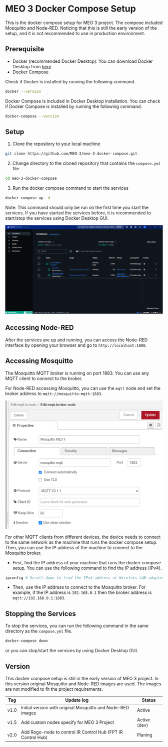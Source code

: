 # MEO 3 Docker Compose Setup

This is the docker compose setup for MEO 3 project. The compose included Mosquitto and Node-RED. Noticing that this is still the early version of the setup, and it is not recommended to use in production environment.

## Prerequisite

- Docker (recommended Docker Desktop): You can download Docker Desktop from [here](https://www.docker.com/products/docker-desktop)
- Docker Compose

Check if Docker is installed by running the following command.

```bash
docker --version
```

Docker Compose is included in Docker Desktop installation. You can check if Docker Compose is installed by running the following command.

```bash
docker-compose --version
```

## Setup

1. Clone the repository to your local machine

```bash
git clone https://github.com/MEO-3/meo-3-docker-compose.git
```

2. Change directory to the cloned repository that contains the `compose.yml` file

```bash
cd meo-3-docker-compose
```

3. Run the docker compose command to start the services

```bash
docker-compose up -d
```
Note: This command should only be run on the first time you start the services. If you have started the services before, it is recommended to start/stop the services using Docker Desktop GUI.

![Docker Desktop GUI](./docs/images/docker-desktop.png)

## Accessing Node-RED

After the services are up and running, you can access the Node-RED interface by opening your browser and go to `http://localhost:1880`.

## Accessing Mosquitto

The Mosquitto MQTT broker is running on port 1883. You can use any MQTT client to connect to the broker.

For Node-RED accessing Mosquitto, you can use the `mqtt` node and set the broker address to `mqtt://mosquitto-mqtt:1883`.

![MQTT Config in Node-RED](./docs/images/mqtt-config.png)

For other MQTT clients from different devices, the device needs to connect to the same network as the machine that runs the docker compose setup. Then, you can use the IP address of the machine to connect to the Mosquitto broker.
- First, find the IP address of your machine that runs the docker compose setup. You can use the following command to find the IP address (IPv4).
```bash
ipconfig # Scroll down to find the IPv4 address at Wireless LAN adapter Wi-Fi
```
- Then, use the IP address to connect to the Mosquitto broker. For example, if the IP address is `192.168.0.1` then the broker address is `mqtt://192.168.0.1:1883`.

## Stopping the Services

To stop the services, you can run the following command in the same directory as the `compose.yml` file.

```bash
docker-compose down
```

or you can stop/start the services by using Docker Desktop GUI.

## Version

This docker compose setup is still in the early version of MEO 3 project. In this version original Mosquitto and Node-RED images are used. The images are not modified to fit the project requirements.

| Tag     | Update log                                                    | Status          |
|---------|---------------------------------------------------------------|-----------------|
| v1.0    | Initial version with original Mosquitto and Node-RED images   | Active          |
| v1.5    | Add custom nodes specify for MEO 3 Project                    | Active (dev)    |
| v2.0    | Add Rogo-node to control IR Control Hub (FPT IR Control Hub)  | Planing         |